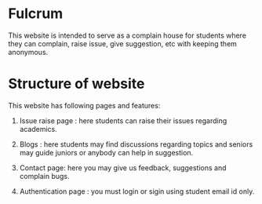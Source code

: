 # Fulcrum
This website is intended to serve as a complain house for students where they can complain, raise issue, give suggestion, etc with keeping them anonymous.

# Structure of website
This website has following pages and features:

1. Issue raise page : here students can raise their issues regarding academics.

2. Blogs : here students may find discussions regarding topics and seniors may guide juniors or anybody can help in suggestion.

3. Contact page: here you may give us feedback, suggestions and complain bugs.

4. Authentication page : you must login or sigin using student email id only.
